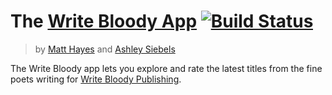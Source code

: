 # The [Write Bloody App](http://writebloodyapp.heroku.com) [![Build Status](https://travis-ci.org/mysterycommand/writebloodyapp.svg?branch=master)](https://travis-ci.org/mysterycommand/writebloodyapp)

> by [Matt Hayes](https://github.com/mysterycommand) and [Ashley Siebels](https://github.com/Thinkinggood)

The Write Bloody app lets you explore and rate the latest titles from the fine poets writing for [Write Bloody Publishing](http://writebloody.com).
